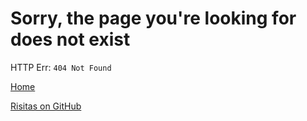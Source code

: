 # Sorry, the page you're looking for does not exist

HTTP Err: `404 Not Found`

[Home](https://risitasbot.github.io/)

[Risitas on GitHub](https://github.com/hbombofficial/Risitas-discord/)
